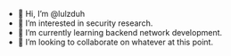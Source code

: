 - 👋 Hi, I’m @lulzduh
- 👀 I’m interested in security research.  
- 🌱 I’m currently learning backend network development.
- 💞️ I’m looking to collaborate on whatever at this point.
